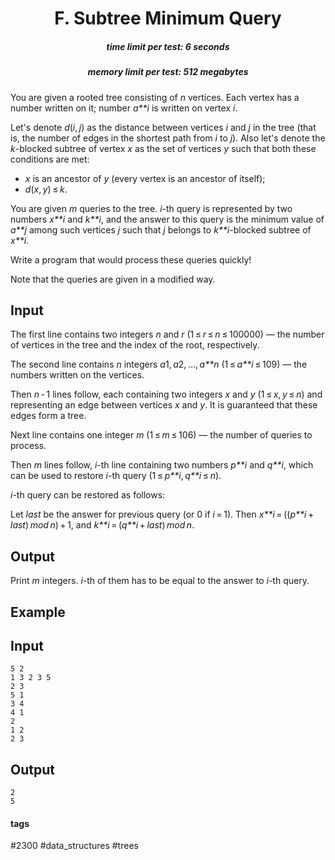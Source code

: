 <h1 style='text-align: center;'> F. Subtree Minimum Query</h1>

<h5 style='text-align: center;'>time limit per test: 6 seconds</h5>
<h5 style='text-align: center;'>memory limit per test: 512 megabytes</h5>

You are given a rooted tree consisting of *n* vertices. Each vertex has a number written on it; number *a**i* is written on vertex *i*.

Let's denote *d*(*i*, *j*) as the distance between vertices *i* and *j* in the tree (that is, the number of edges in the shortest path from *i* to *j*). Also let's denote the *k*-blocked subtree of vertex *x* as the set of vertices *y* such that both these conditions are met:

* *x* is an ancestor of *y* (every vertex is an ancestor of itself);
* *d*(*x*, *y*) ≤ *k*.

You are given *m* queries to the tree. *i*-th query is represented by two numbers *x**i* and *k**i*, and the answer to this query is the minimum value of *a**j* among such vertices *j* such that *j* belongs to *k**i*-blocked subtree of *x**i*.

Write a program that would process these queries quickly!

Note that the queries are given in a modified way.

## Input

The first line contains two integers *n* and *r* (1 ≤ *r* ≤ *n* ≤ 100000) — the number of vertices in the tree and the index of the root, respectively.

The second line contains *n* integers *a*1, *a*2, ..., *a**n* (1 ≤ *a**i* ≤ 109) — the numbers written on the vertices.

Then *n* - 1 lines follow, each containing two integers *x* and *y* (1 ≤ *x*, *y* ≤ *n*) and representing an edge between vertices *x* and *y*. It is guaranteed that these edges form a tree.

Next line contains one integer *m* (1 ≤ *m* ≤ 106) — the number of queries to process.

Then *m* lines follow, *i*-th line containing two numbers *p**i* and *q**i*, which can be used to restore *i*-th query (1 ≤ *p**i*, *q**i* ≤ *n*).

*i*-th query can be restored as follows:

Let *last* be the answer for previous query (or 0 if *i* = 1). Then *x**i* = ((*p**i* + *last*) *mod* *n*) + 1, and *k**i* = (*q**i* + *last*) *mod* *n*.

## Output

Print *m* integers. *i*-th of them has to be equal to the answer to *i*-th query.

## Example

## Input


```
5 2  
1 3 2 3 5  
2 3  
5 1  
3 4  
4 1  
2  
1 2  
2 3  

```
## Output


```
2  
5  

```


#### tags 

#2300 #data_structures #trees 